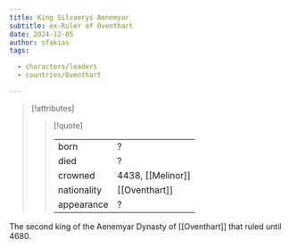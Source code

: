 ```yaml
---
title: King Silvaerys Aenemyar
subtitle: ex-Ruler of Oventhart
date: 2024-12-05
author: sfakias
tags:

  - characters/leaders
  - countries/Oventhart

---
```

> [!attributes]
> 
> > [!quote]
> >
> > | | |
> > | --- | --- |
> > | born | ? |
> > | died | ? |
> > | crowned | 4438, [[Melinor]] |
> > | nationality | [[Oventhart]] |
> > | appearance | ? |

The second king of the Aenemyar Dynasty of [[Oventhart]] that ruled until 4680.